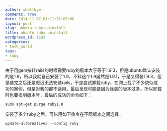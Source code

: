```yaml
---
author: shellbye
comments: true
date: 2014-11-07 01:11:52+00:00
layout: post
slug: ubuntu-ruby-uninstall
title: ubuntu ruby uninstall
wordpress_id: 1103
categories:
- tech_world
tags:
- ruby
---
```


由于用gem按转rails的时候需要ruby的版本大于等于1.9.3，但是ubuntu默认安装的是1.8，所以我就自己安装了1.9，不料这个1.9居然是1.9.1，于是又得装1.9.3，但是装完之后还是迟迟无法安装rails，于是尝试卸载ruby，在网上找了不少貌似成功的案例，但是对我的都不适用，最后发现可能是因为我装的版本过多，所以卸载时也要指明版本号，最后的成功的命令如下：

    
    sudo apt-get purge ruby1.8


安装了多个ruby之后，可以用如下命令在不同版本之间选择：

    
    update-alternatives --config ruby
